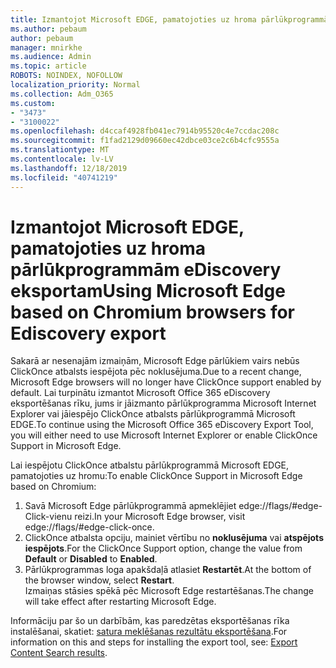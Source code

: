 ```yaml
---
title: Izmantojot Microsoft EDGE, pamatojoties uz hroma pārlūkprogrammām eDiscovery eksportam
ms.author: pebaum
author: pebaum
manager: mnirkhe
ms.audience: Admin
ms.topic: article
ROBOTS: NOINDEX, NOFOLLOW
localization_priority: Normal
ms.collection: Adm_O365
ms.custom:
- "3473"
- "3100022"
ms.openlocfilehash: d4ccaf4928fb041ec7914b95520c4e7ccdac208c
ms.sourcegitcommit: f1fad2129d09660ec42dbce03ce2c6b4cfc9555a
ms.translationtype: MT
ms.contentlocale: lv-LV
ms.lasthandoff: 12/18/2019
ms.locfileid: "40741219"
---
```

# <a name="using-microsoft-edge-based-on-chromium-browsers-for-ediscovery-export"></a><span data-ttu-id="56a85-102">Izmantojot Microsoft EDGE, pamatojoties uz hroma pārlūkprogrammām eDiscovery eksportam</span><span class="sxs-lookup"><span data-stu-id="56a85-102">Using Microsoft Edge based on Chromium browsers for Ediscovery export</span></span>

<span data-ttu-id="56a85-103">Sakarā ar nesenajām izmaiņām, Microsoft Edge pārlūkiem vairs nebūs ClickOnce atbalsts iespējota pēc noklusējuma.</span><span class="sxs-lookup"><span data-stu-id="56a85-103">Due to a recent change, Microsoft Edge browsers will no longer have ClickOnce support enabled by default.</span></span> <span data-ttu-id="56a85-104">Lai turpinātu izmantot Microsoft Office 365 eDiscovery eksportēšanas rīku, jums ir jāizmanto pārlūkprogramma Microsoft Internet Explorer vai jāiespējo ClickOnce atbalsts pārlūkprogrammā Microsoft EDGE.</span><span class="sxs-lookup"><span data-stu-id="56a85-104">To continue using the Microsoft Office 365 eDiscovery Export Tool, you will either need to use Microsoft Internet Explorer or enable ClickOnce Support in Microsoft Edge.</span></span> 

<span data-ttu-id="56a85-105">Lai iespējotu ClickOnce atbalstu pārlūkprogrammā Microsoft EDGE, pamatojoties uz hromu:</span><span class="sxs-lookup"><span data-stu-id="56a85-105">To enable ClickOnce Support in Microsoft Edge based on Chromium:</span></span> 
1. <span data-ttu-id="56a85-106">Savā Microsoft Edge pārlūkprogrammā apmeklējiet edge://flags/#edge-Click-vienu reizi.</span><span class="sxs-lookup"><span data-stu-id="56a85-106">In your Microsoft Edge browser, visit edge://flags/#edge-click-once.</span></span>
2. <span data-ttu-id="56a85-107">ClickOnce atbalsta opciju, mainiet vērtību no **noklusējuma** vai **atspējots** **iespējots**.</span><span class="sxs-lookup"><span data-stu-id="56a85-107">For the ClickOnce Support option, change the value from **Default** or **Disabled** to **Enabled**.</span></span> 
3. <span data-ttu-id="56a85-108">Pārlūkprogrammas loga apakšdaļā atlasiet **Restartēt**.</span><span class="sxs-lookup"><span data-stu-id="56a85-108">At the bottom of the browser window, select **Restart**.</span></span> <br>
 <span data-ttu-id="56a85-109">Izmaiņas stāsies spēkā pēc Microsoft Edge restartēšanas.</span><span class="sxs-lookup"><span data-stu-id="56a85-109">The change will take effect after restarting Microsoft Edge.</span></span> 

<span data-ttu-id="56a85-110">Informāciju par šo un darbībām, kas paredzētas eksportēšanas rīka instalēšanai, skatiet: [satura meklēšanas rezultātu eksportēšana](https://docs.microsoft.com/microsoft-365/compliance/export-search-results).</span><span class="sxs-lookup"><span data-stu-id="56a85-110">For information on this and steps for installing the  export tool, see: [ Export Content Search results](https://docs.microsoft.com/microsoft-365/compliance/export-search-results).</span></span>